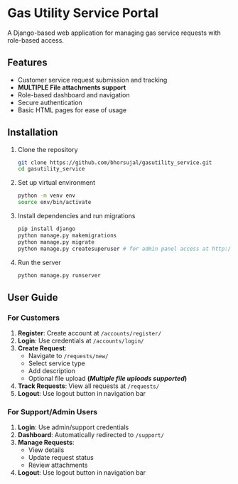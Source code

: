 # Gas Utility Service Portal

A Django-based web application for managing gas service requests with role-based access.

## Features
* Customer service request submission and tracking
* **MULTIPLE File attachments support**
* Role-based dashboard and navigation
* Secure authentication
* Basic HTML pages for ease of usage

## Installation
1. Clone the repository
   ```bash
   git clone https://github.com/bhorsujal/gasutility_service.git
   cd gasutility_service
   ```

2. Set up virtual environment
   ```bash
   python -m venv env
   source env/bin/activate
   ```

3. Install dependencies and run migrations
   ```bash
   pip install django
   python manage.py makemigrations
   python manage.py migrate
   python manage.py createsuperuser # for admin panel access at http://localhost:8000/admin
   ```

4. Run the server
   ```bash
   python manage.py runserver
   ```

## User Guide

### For Customers
1. **Register**: Create account at `/accounts/register/`
2. **Login**: Use credentials at `/accounts/login/`
3. **Create Request**: 
   * Navigate to `/requests/new/`
   * Select service type
   * Add description
   * Optional file upload **(*Multiple file uploads supported*)**
4. **Track Requests**: View all requests at `/requests/`
5. **Logout**: Use logout button in navigation bar

### For Support/Admin Users
1. **Login**: Use admin/support credentials
2. **Dashboard**: Automatically redirected to `/support/`
3. **Manage Requests**: 
   * View details
   * Update request status
   * Review attachments
4. **Logout**: Use logout button in navigation bar
